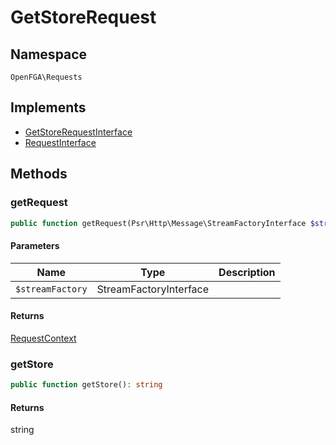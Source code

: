 # GetStoreRequest


## Namespace
`OpenFGA\Requests`

## Implements
* [GetStoreRequestInterface](Requests/GetStoreRequestInterface.md)
* [RequestInterface](Requests/RequestInterface.md)



## Methods
### getRequest


```php
public function getRequest(Psr\Http\Message\StreamFactoryInterface $streamFactory): OpenFGA\Network\RequestContext
```


#### Parameters
| Name | Type | Description |
|------|------|-------------|
| `$streamFactory` | StreamFactoryInterface |  |

#### Returns
[RequestContext](Network/RequestContext.md)

### getStore


```php
public function getStore(): string
```



#### Returns
string


